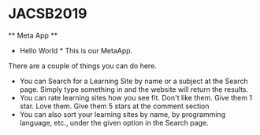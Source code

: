 # JACSB2019
** Meta App **

* Hello World * This is our MetaApp. 

There are a couple of things you can do here. 
- You can Search for a Learning Site by name or a subject at the Search page. Simply type something in and the website will return the results.
- You can rate learning sites how you see fit. Don't like them. Give them 1 star. Love them. Give them 5 stars at the comment section
- You can also sort your learning sites by name, by programming language, etc., under the given option in the Search page. 

